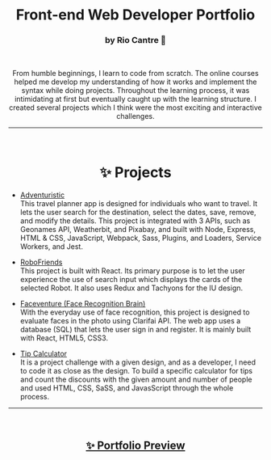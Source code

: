 
<div align="center">
    <h1>
        Front-end Web Developer Portfolio
    </h1>
    <h3>
        by Rio Cantre 🌱
    </h3>
</div>

<br>
<p align="center">
 From humble beginnings, I learn to code from scratch. The online courses helped me develop my understanding of how it works and implement the syntax while doing projects. Throughout the learning process, it was intimidating at first but eventually caught up with the learning structure. I created several projects which I think were the most exciting and interactive challenges.
</p>
<hr>
<br>
<div align="center">
  <h1> ✨ Projects </h1>
</div>

  - [Adventuristic](https://github.com/RioCantre/project-capstone-travel-planner-app/blob/master/README.md)
    <br>
    This travel planner app is designed for individuals who want to travel. It lets the user search for the destination, select the dates, save, remove, and modify the details. This project is integrated with 3 APIs, such as Geonames API, Weatherbit, and Pixabay, and built with Node, Express, HTML & CSS, JavaScript,  Webpack, Sass, Plugins, and Loaders, Service Workers, and Jest.

- [RoboFriends](https://github.com/RioCantre/robots/blob/master/README.md)
    <br>
    This project is built with React. Its primary purpose is to let the user experience the use of search input which displays the cards of the selected Robot. It also uses Redux and Tachyons for the IU design.

- [Faceventure (Face Recognition Brain)](https://github.com/RioCantre/face-recognition-brain/blob/master/README.md)
    <br>
    With the everyday use of face recognition, this project is designed to evaluate faces in the photo using Clarifai API. The web app uses a database (SQL) that lets the user sign in and register. It is mainly built with React, HTML5, CSS3.

- [Tip Calculator](https://github.com/RioCantre/tip-calculator-app/blob/master/README.md)
    <br>
    It is a project challenge with a given design, and as a developer, I need to code it as close as the design. To build a specific calculator for tips and count the discounts with the given amount and number of people and used HTML, CSS, SaSS, and JavasScript through the whole process.


<hr>
<br>
<div align="center">
    <h2>
    <a href="https://riocantre.netlify.app/"> ✨ Portfolio Preview 
    </a>
    </h2>
</div>





